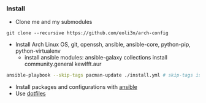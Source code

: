 ### Install

- Clone me and my submodules
```
git clone --recursive https://github.com/eoli3n/arch-config
```
- Install Arch Linux OS, git, openssh, ansible, ansible-core, python-pip, python-virtualenv
  - install ansible modules: ansible-galaxy collections install community.general kewlfft.aur
```sh
ansible-playbook --skip-tags pacman-update ./install.yml # skip-tags is ok if packages have been recently updated
```
- Install packages and configurations with [ansible](ansible/)
- Use [dotfiles](https://github.com/eoli3n/dotfiles)
